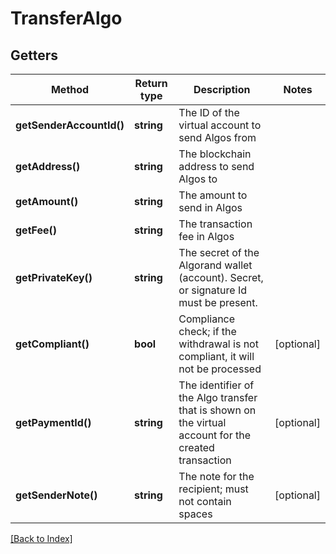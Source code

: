 # TransferAlgo

## Getters

Method | Return type | Description | Notes
------------ | ------------- | ------------- | -------------
**getSenderAccountId()** | **string** | The ID of the virtual account to send Algos from |
**getAddress()** | **string** | The blockchain address to send Algos to |
**getAmount()** | **string** | The amount to send in Algos |
**getFee()** | **string** | The transaction fee in Algos |
**getPrivateKey()** | **string** | The secret of the Algorand wallet (account). Secret, or signature Id must be present. |
**getCompliant()** | **bool** | Compliance check; if the withdrawal is not compliant, it will not be processed | [optional]
**getPaymentId()** | **string** | The identifier of the Algo transfer that is shown on the virtual account for the created transaction | [optional]
**getSenderNote()** | **string** | The note for the recipient; must not contain spaces | [optional]

[[Back to Index]](../index.md)

